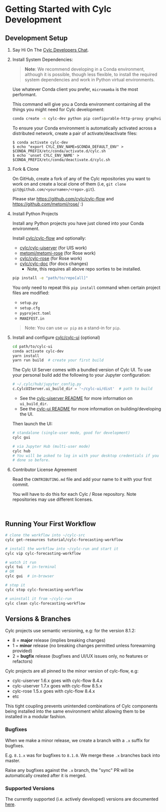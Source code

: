 # Getting Started with Cylc Development

## Development Setup

1. Say Hi On The [Cylc Developers Chat](https://matrix.to/#/#cylc-general:matrix.org).

2. Install System Dependencies:

   > **Note**: We recommend developing in a Conda environment, although it
     is possible, though less flexible, to install the required system
     dependencies and work in Python virtual environments.

     Use whatever Conda client you prefer, `micromamba` is the most performant.

   This command will give you a Conda environment containing all the things you
   might need for Cylc development:

   ```bash
   conda create -n cylc-dev python pip configurable-http-proxy graphviz nodejs yarn shellcheck
   ```

   To ensure your Conda environment is automatically activated across a
   distributed network, create a pair of activate/deactivate files:

   ```console
   $ conda activate cylc-dev
   $ echo "export CYLC_ENV_NAME=$CONDA_DEFAULT_ENV" > $CONDA_PREFIX/etc/conda/activate.d/cylc.sh
   $ echo 'unset CYLC_ENV_NAME' > $CONDA_PREFIX/etc/conda/deactivate.d/cylc.sh
   ```

3. Fork & Clone

   On GitHub, create a fork of any of the Cylc repositories you want to work
   on and create a local clone of them
   (i.e, `git clone git@github.com/<yourname>/<repo>.git`).

   Please star https://github.com/cylc/cylc-flow and
   https://github.com/metomi/rose/ :)

4. Install Python Projects

   Install any Python projects you have just cloned into your Conda
   environment.

   Install [cylc/cylc-flow](https://github.com/cylc/cylc-flow/) and optionally:

   * [cylc/cylc-uiserver](https://github.com/cylc/cylc-uiserver/) (for UIS work)
   * [metomi/metomi-rose](https://github.com/metomi/metomi-rose/) (for Rose work)
   * [cylc/cylc-rose](https://github.com/cylc/cylc-rose/) (for Rose work)
   * [cylc/cylc-doc](https://github.com/cylc/cylc-doc/) (for docs changes)
     * Note, this requires all above repo sorties to be installed.

   ```bash
   pip install -e "path/to/repo[all]"
   ```

   You only need to repeat this `pip install` command when certain project
   files are modified:
   * `setup.py`
   * `setup.cfg`
   * `pyproject.toml`
   * `MANIFEST.in`

   > Note: You can use `uv pip` as a stand-in for `pip`.

5. Install and configure [cylc/cylc-ui](https://github.com/cylc/cylc-ui/) (optional)

   ```bash
   cd path/to/cylc-ui
   conda activate cylc-dev
   yarn install
   yarn run build  # create your first build
   ```

   The Cylc UI Server comes with a bundled version of Cylc UI. To use your
   personal build add the following to your Jupyter configuration:

   ```python
   # ~/.cylc/hub/jupyter_config.py
   c.CylcUIServer.ui_build_dir = '~/cylc-ui/dist'  # path to build
   ```

   * See the
   [cylc-uiserver README](https://github.com/cylc/cylc-uiserver?tab=readme-ov-file#developing)
   for more information on `ui_build_dir`.
   * See the
     [cylc-ui README](https://github.com/cylc/cylc-ui?tab=readme-ov-file#development)
     for more information on building/developing the UI.

   Then launch the UI:

   ```bash
   # standalone (single-user mode, good for development)
   cylc gui

   # via Jupyter Hub (multi-user mode)
   cylc hub
   # You will be asked to log in with your desktop credentials if you have not
   # done so before.

6. Contributor License Agreement

   Read the `CONTRIBUTING.md` file and add your name to it with your first
   commit.

   You will have to do this for each Cylc / Rose repository. Note
   repositories may use different licenses.
   ```


## Running Your First Workflow

```bash
# clone the workflow into ~/cylc-src
cylc get-resources tutorial/cylc-forecasting-workflow

# install the workflow into ~/cylc-run and start it
cylc vip cylc-forecasting-workflow

# watch it run
cylc tui  # in-terminal
# OR
cylc gui  # in-browser

# stop it
cylc stop cylc-forecasting-workflow

# uninstall it from ~/cylc-run
cylc clean cylc-forecasting-workflow
```


## Versions & Branches

Cylc projects use semantic versioning, e.g: for the version 8.1.2:

* 8 = **major** release (implies breaking changes)
* 1 = **minor** release (no breaking changes permitted unless forewarning provided)
* 2 = **bugfix** release (bugfixes and UI/UX issues only, no features or refactors)

Cylc projects are all pinned to the minor version of cylc-flow, e.g:

* cylc-uiserver 1.6.x goes with cylc-flow 8.4.x
* cylc-uiserver 1.7.x goes with cylc-flow 8.5.x
* cylc-rose 1.5.x goes with cylc-flow 8.4.x
* etc

This tight coupling prevents unintended combinations of Cylc components being
installed into the same environment whilst allowing them to be installed in
a modular fashion.

### Bugfixes

When we make a minor release, we create a branch with a `.x` suffix for
bugfixes.

E.g. `8.1.x` was for bugfixes to `8.1.0`. We merge these `.x` branches back
into master.

Raise any bugfixes against the `.x` branch, the "sync" PR will be automatically
created after it is merged.

### Supported Versions

The currently supported (i.e. actively developed) versions are documented
[here](https://cylc.github.io/cylc-admin/status/status.html).
